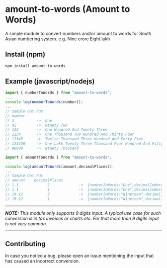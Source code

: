# amount-to-words (Amount to Words)

A simple module to convert numbers and/or amount to words for South Asian numbering system. e.g. Nine crore Eight lakh

## Install (npm)

```javascript
npm install amount-to-words
```

## Example (javascript/nodejs)

```javascript
import { numberToWords } from "amount-to-words";
...
console.log(numberToWords(number));
...
// Sample Out Put
// number
// 1          ->  One
// 92         ->  Ninety Two
// 123        ->  One Hundred And Twenty Three
// 1234       ->  One Thousand Two Hundred And Thirty Four
// 12345      ->  Twelve Thousand Three Hundred And Forty Five
// 123456     ->  One Lakh Twenty Three Thousand Four Hundred And Fifty Six
// 90000      ->  Ninety Thousand
```

```javascript
import { amountToWords } from "amount-to-words";
...
console.log(amountToWords(amount,decimalPlaces));
...
// Sample Out Put
// amount    decimalPlaces
// 1.1             2             ->  {numberInWords:"One",decimalInWords:"Ten"}
// 1.1             1             ->  {numberInWords:"One",decimalInWords:"One"}
// 19.12           2             ->  {numberInWords:"Nineteen",decimalInWords:"Twelve"}
// 19.12           1             ->  {numberInWords:"Nineteen",decimalInWords:"One"}

```

---

**_NOTE:_** _This module only supports 9 digits input. A typical use case for such conversion is in tax invoices or charts etc. For that more than 9 digits input is not very common._

---

## Contributing

In case you notice a bug, please open an issue mentioning the input that has caused an incorrect conversion.
